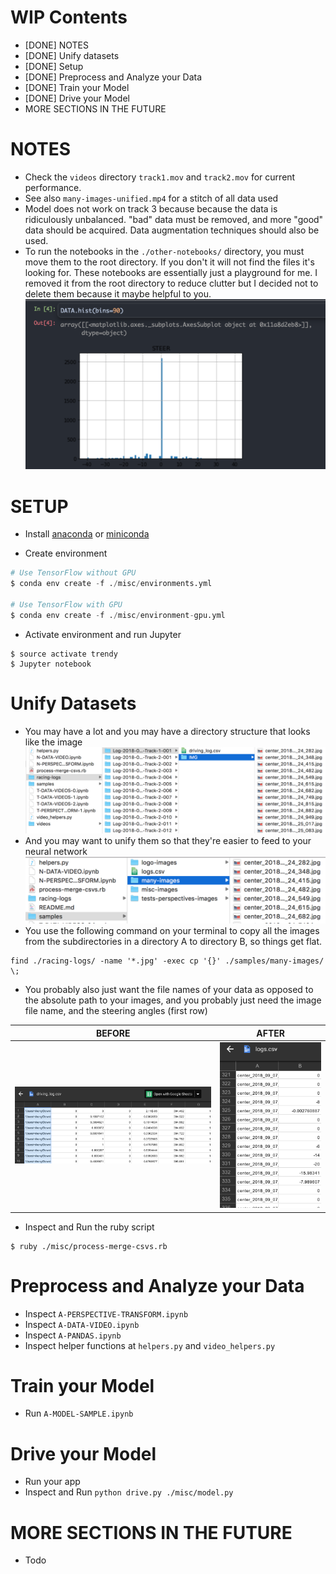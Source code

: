 # WIP Contents
- [DONE] NOTES
- [DONE] Unify datasets
- [DONE] Setup
- [DONE] Preprocess and Analyze your Data
- [DONE] Train your Model
- [DONE] Drive your Model
- MORE SECTIONS IN THE FUTURE

# NOTES
- Check the `videos` directory `track1.mov` and `track2.mov` for current performance.
- See also `many-images-unified.mp4` for a stitch of all data used
- Model does not work on track 3 because because the data is ridiculously unbalanced. "bad" data must be removed, and more "good" data should be acquired. Data augmentation techniques should also be used.
- To run the notebooks in the `./other-notebooks/` directory, you must move them to the root directory.
If you don't it will not find the files it's looking for. These notebooks are essentially just a playground for me. I removed it from the root directory to reduce clutter but I decided not to delete them because it maybe helpful to you.
![Unbalanced Data Sets](./samples/misc-images/unbalanced-data.png)

# SETUP
- Install [anaconda](https://www.continuum.io/downloads) or [miniconda](https://conda.io/miniconda.html)

- Create environment

```python
# Use TensorFlow without GPU
$ conda env create -f ./misc/environments.yml

# Use TensorFlow with GPU
$ conda env create -f ./misc/environment-gpu.yml
```

- Activate environment and run Jupyter

```
$ source activate trendy
$ Jupyter notebook
```


# Unify Datasets
- You may have a lot and you may have a directory structure that looks like the image
![Before](./samples/misc-images/before.png)
- And you may want to unify them so that they're easier to feed to your neural network
![After](./samples/misc-images/after.png)
- You use the following command on your terminal to copy all the images from the subdirectories in a
directory A to directory B, so things get flat.
```
find ./racing-logs/ -name '*.jpg' -exec cp '{}' ./samples/many-images/ \;
```
- You probably also just want the file names of your data as opposed to the absolute path to your images,
and you probably just need the image file name, and the steering angles (first row)

| BEFORE | AFTER      |
| ----------------------------- |:-------------------------------:|
| ![csv before](./samples/misc-images/csv-before.png) |![csv after](./samples/misc-images/csv-after.png)|

- Inspect and Run the ruby script
```
$ ruby ./misc/process-merge-csvs.rb
```

# Preprocess and Analyze your Data
- Inspect `A-PERSPECTIVE-TRANSFORM.ipynb`
- Inspect `A-DATA-VIDEO.ipynb`
- Inspect `A-PANDAS.ipynb`
- Inspect helper functions at `helpers.py` and `video_helpers.py`

# Train your Model
- Run `A-MODEL-SAMPLE.ipynb`

# Drive your Model
- Run your app
- Inspect and Run `python drive.py ./misc/model.py`

# MORE SECTIONS IN THE FUTURE
- Todo
